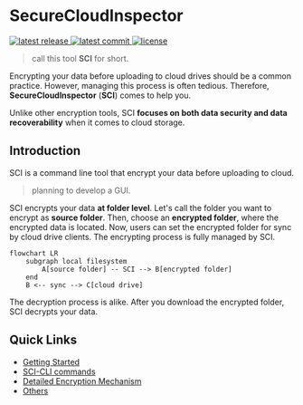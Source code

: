# SecureCloudInspector

<a href="https://github.com/gustaavv/SecureCloudInspector/releases">
  <img src="https://img.shields.io/github/v/release/gustaavv/SecureCloudInspector" alt="latest release" />
</a>

<a href="https://github.com/gustaavv/SecureCloudInspector/commits/master/">
  <img src="https://img.shields.io/github/last-commit/gustaavv/SecureCloudInspector" alt="latest commit" />
</a>

<a href="https://github.com/gustaavv/SecureCloudInspector/blob/master/LICENSE">
  <img src="https://img.shields.io/github/license/gustaavv/SecureCloudInspector" alt="license" />
</a>

> call this tool **SCI** for short.

Encrypting your data before uploading to cloud drives should be a common practice. However, managing this process is often tedious. Therefore, **SecureCloudInspector** (**SCI**) comes to help you.

Unlike other encryption tools, SCI **focuses on both data security and data recoverability** when it comes to cloud storage.

## Introduction

SCI is a command line tool that encrypt your data before uploading to cloud.

> planning to develop a GUI.

SCI encrypts your data **at folder level**. Let's call the folder you want to encrypt as **source folder**. Then, choose an **encrypted folder**, where the encrypted data is located. Now, users can set the encrypted folder for sync by cloud drive clients. The encrypting process is fully managed by SCI.

```mermaid
flowchart LR
    subgraph local filesystem
        A[source folder] -- SCI --> B[encrypted folder]
    end
    B <-- sync --> C[cloud drive]
```

The decryption process is alike. After you download the encrypted folder, SCI decrypts your data.


## Quick Links

- [Getting Started](https://gustaavv.github.io/SecureCloudInspector/gettingStarted/prerequisite/)
- [SCI-CLI commands](https://gustaavv.github.io/SecureCloudInspector/userGuide/cli/)
- [Detailed Encryption Mechanism](https://gustaavv.github.io/SecureCloudInspector/architecture/encryptionMechanism/)
- [Others](https://gustaavv.github.io/SecureCloudInspector/others/)